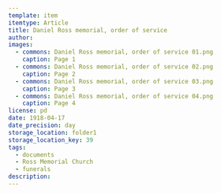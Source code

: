 ```yaml
---
template: item
itemtype: Article
title: Daniel Ross memorial, order of service
author: 
images:
  - commons: Daniel Ross memorial, order of service 01.png
    caption: Page 1
  - commons: Daniel Ross memorial, order of service 02.png
    caption: Page 2
  - commons: Daniel Ross memorial, order of service 03.png
    caption: Page 3
  - commons: Daniel Ross memorial, order of service 04.png
    caption: Page 4
license: pd
date: 1918-04-17
date_precision: day
storage_location: folder1
storage_location_key: 39
tags:
  - documents
  - Ross Memorial Church
  - funerals
description: 
---
```

